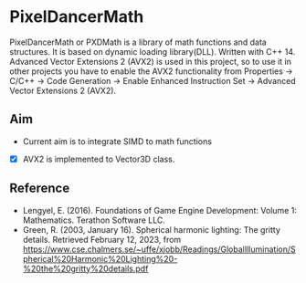 # PixelDancerMath

PixelDancerMath or PXDMath is a library of math functions and data structures. It is based on dynamic loading library(DLL). Written with C++ 14. Advanced Vector Extensions 2 (AVX2) is used in this project, so to use it in other projects you have to enable the AVX2 functionality from Properties -> C/C++ -> Code Generation -> Enable Enhanced Instruction Set -> Advanced Vector Extensions 2 (AVX2).

## Aim

- Current aim is to integrate SIMD to math functions

- [x] AVX2 is implemented to Vector3D class.

## Reference

- Lengyel, E. (2016). Foundations of Game Engine Development: Volume 1: Mathematics. Terathon Software LLC.
- Green, R. (2003, January 16). Spherical harmonic lighting: The gritty details. Retrieved February 12, 2023, from https://www.cse.chalmers.se/~uffe/xjobb/Readings/GlobalIllumination/Spherical%20Harmonic%20Lighting%20-%20the%20gritty%20details.pdf
